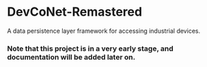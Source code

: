 # DevCoNet-Remastered
A data persistence layer framework for accessing industrial devices.

### Note that this project is in a very early stage, and documentation will be added later on.
